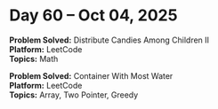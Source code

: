 # Day 60 – Oct 04, 2025

**Problem Solved:** Distribute Candies Among Children II                 
**Platform:** LeetCode                       
**Topics:** Math

**Problem Solved:** Container With Most Water                          
**Platform:** LeetCode                       
**Topics:** Array, Two Pointer, Greedy